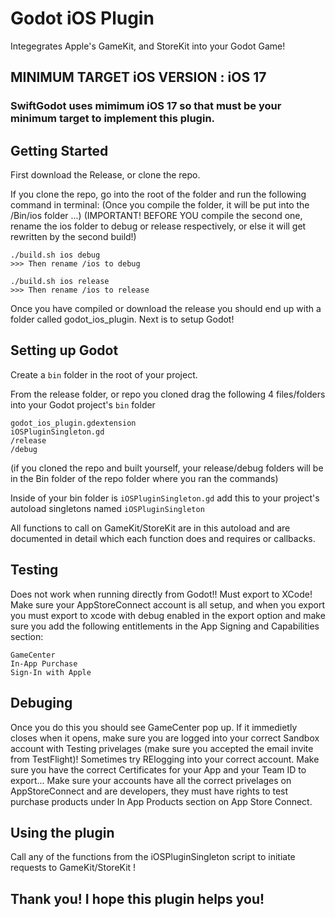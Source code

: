# Godot iOS Plugin
Integegrates Apple's GameKit, and StoreKit into your Godot Game!

## MINIMUM TARGET iOS VERSION : iOS 17
### SwiftGodot uses mimimum iOS 17 so that must be your minimum target to implement this plugin.

## Getting Started
First download the Release, or clone the repo.

If you clone the repo, go into the root of the folder and run the following command in terminal: 
(Once you compile the folder, it will be put into the /Bin/ios folder ...)
(IMPORTANT! BEFORE YOU compile the second one, rename the ios folder to debug or release respectively, or else it will get rewritten by the second build!)
```
./build.sh ios debug
>>> Then rename /ios to debug

./build.sh ios release
>>> Then rename /ios to release
```

Once you have compiled or download the release you should end up with a folder called godot_ios_plugin.
Next is to setup Godot!

## Setting up Godot
Create a `bin` folder in the root of your project.

From the release folder, or repo you cloned drag the following 4 files/folders into your Godot project's `bin` folder
```
godot_ios_plugin.gdextension
iOSPluginSingleton.gd
/release
/debug
```
(if you cloned the repo and built yourself, your release/debug folders will be in the Bin folder of the repo folder where you ran the commands)

Inside of your bin folder is `iOSPluginSingleton.gd`
add this to your project's autoload singletons named `iOSPluginSingleton`

All functions to call on GameKit/StoreKit are in this autoload and are documented in detail which each function does and requires or callbacks.

## Testing
Does not work when running directly from Godot!! Must export to XCode!
Make sure your AppStoreConnect account is all setup, and when you export you must export to xcode with debug enabled in the export option and make sure you add the following entitlements in the App Signing and Capabilities section:
```
GameCenter
In-App Purchase
Sign-In with Apple
```

## Debuging
Once you do this you should see GameCenter pop up.
If it immedietly closes when it opens, make sure you are logged into your correct Sandbox account with Testing privelages (make sure you accepted the email invite from TestFlight)! 
Sometimes try RElogging into your correct account.
Make sure you have the correct Certificates for your App and your Team ID to export...
Make sure your accounts have all the correct privelages on AppStoreConnect and are developers, they must have rights to test purchase products under In App Products section on App Store Connect.

## Using the plugin
Call any of the functions from the iOSPluginSingleton script to initiate requests to GameKit/StoreKit !

## Thank you! I hope this plugin helps you!

